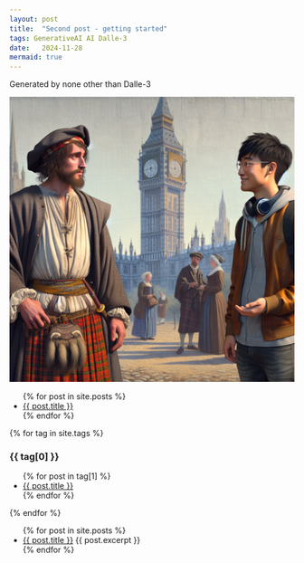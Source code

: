 ```yaml
---
layout: post
title:  "Second post - getting started"
tags: GenerativeAI AI Dalle-3
date:   2024-11-28
mermaid: true
---
```

Generated by none other than Dalle-3

![A medieval era Man (Normal peasant man from United Kingdom, Scotland) meeting a current modern era Software Developer (New York City). The clothing should match the era and style](/assets/Dalle3GenContent_Softwaredevmeetingpeasent.png)



<ul>
  {% for post in site.posts %}
    <li>
      <a href="{{ post.url }}">{{ post.title }}</a>
    </li>
  {% endfor %}
</ul>

{% for tag in site.tags %}
  <h3>{{ tag[0] }}</h3>
  <ul>
    {% for post in tag[1] %}
      <li><a href="{{ post.url }}">{{ post.title }}</a></li>
    {% endfor %}
  </ul>
{% endfor %}

<ul>
  {% for post in site.posts %}
    <li>
      <a href="{{ post.url }}">{{ post.title }}</a>
      {{ post.excerpt }}
    </li>
  {% endfor %}
</ul>